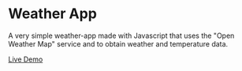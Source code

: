 # Weather App

A very simple weather-app made with Javascript that uses the  "Open Weather Map" service and to obtain weather and temperature data.

[Live Demo](https://kindaexists.github.io/weather-app/)
